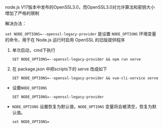 node.js V17版本中发布的OpenSSL3.0，而OpenSSL3.0对允许算法和密钥大小增加了严格的限制

解决办法：

`set NODE_OPTIONS=--openssl-legacy-provider` 是设置 `NODE_OPTIONS` 环境变量的命令，用于在 Node.js 运行时启用 OpenSSL 的旧版提供程序

1. 单次启动，cmd下执行

   ```shell
   SET NODE_OPTIONS=--openssl-legacy-provider && npm run serve
   ```

2. 在 package.json 中把scripts下的 serve 改成如下

   ```shell
   SET NODE_OPTIONS=--openssl-legacy-provider && vue-cli-service serve
   ```




- 设置`NODE_OPTIONS`

   ```shell
   SET NODE_OPTIONS=--openssl-legacy-provider
   ```

- `NODE_OPTIONS` 设置恢复为默认值，`NODE_OPTIONS` 变量将会被清空，恢复为默认值。

   ```shell
   set NODE_OPTIONS=
   ```
   
   
